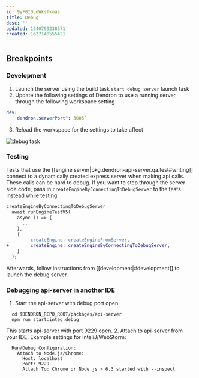 ```yaml
---
id: 9yF0IDLdWksfkmas
title: Debug
desc: ''
updated: 1640799238571
created: 1627140555421
---
```


## Breakpoints

### Development
1. Launch the server using the build task `start debug server` launch task 
2. Update the following settings of Dendron to use a running server through the following workspace setting 
```yml
dev:
    dendron.serverPort": 3005`
```
3. Reload the workspace for the settings to take affect

![debug task](https://foundation-prod-assetspublic53c57cce-8cpvgjldwysl.s3-us-west-2.amazonaws.com/assets/images/api-debug.png)

### Testing
Tests that use the [[engine server|pkg.dendron-api-server.qa.test#writing]] connect to a dynamically created express server when making api calls. These calls can be hard to debug. If you want to step through the server side code, pass in `createEngineByConnectingToDebugServer` to the tests instead while testing

```diff
createEngineByConnectingToDebugServer
  await runEngineTestV5(
    async () => {
      ...
    },
    {
-        createEngine: createEngineFromServer,
+        createEngine: createEngineByConnectingToDebugServer,
    }
  ); 
```
Afterwards, follow instructions from [[development|#development]] to launch the debug server. 


### Debugging api-server in another IDE
1. Start the api-server with debug port open:
  ```
    cd $DENDRON_REPO_ROOT/packages/api-server
    npm run start:integ:debug
  ```
  This starts api-server with port 9229 open.
2. Attach to api-server from your IDE. Example settings for InteliJ/WebStorm:
```
  Run/Debug Configuration:
    Attach to Node.js/Chrome:
      Host: localhost
      Port: 9229
      Attach To: Chrome or Node.js > 6.3 started with --inspect 
```


